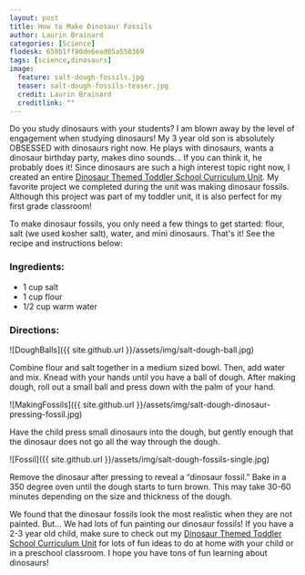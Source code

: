 ```yaml
---
layout: post
title: How to Make Dinosaur Fossils
author: Laurin Brainard
categories: [Science]
flodesk: 650b1ff80de6ead05a550369
tags: [science,dinosaurs]
image:
  feature: salt-dough-fossils.jpg
  teaser: salt-dough-fossils-teaser.jpg
  credit: Laurin Brainard
  creditlink: ""
---
```

Do you study dinosaurs with your students? I am blown away by the level of engagement when studying dinosaurs! My 3 year old son is absolutely OBSESSED with dinosaurs right now. He plays with dinosaurs, wants a dinosaur birthday party, makes dino sounds... If you can think it, he probably does it! Since dinosaurs are such a high interest topic right now, I created an entire [Dinosaur Themed Toddler School Curriculum Unit](https://www.teacherspayteachers.com/Product/Toddler-School-Curriculum-Dinosaur-Themed-Lessons-4313867?utm_source=My%20Blog&utm_campaign=Dinosaur%20Fossils%20Post). My favorite project we completed during the unit was making dinosaur fossils. Although this project was part of my toddler unit, it is also perfect for my first grade classroom! 

To make dinosaur fossils, you only need a few things to get started: flour, salt (we used kosher salt), water, and mini dinosaurs. That's it! See the recipe and instructions below:

### Ingredients:
- 1 cup salt
- 1 cup flour
- 1/2 cup warm water

### Directions:
![DoughBalls]({{ site.github.url }}/assets/img/salt-dough-ball.jpg)

Combine flour and salt together in a medium sized bowl. Then, add water and mix. Knead with your hands until you have a ball of dough. After making dough, roll out a small ball and press down with the palm of your hand. 

![MakingFossils]({{ site.github.url }}/assets/img/salt-dough-dinosaur-pressing-fossil.jpg)

Have the child press small dinosaurs into the dough, but gently enough that the dinosaur does not go all the way through the dough. 

![Fossil]({{ site.github.url }}/assets/img/salt-dough-fossils-single.jpg)

Remove the dinosaur after pressing to reveal a “dinosaur fossil.” Bake in a 350 degree oven until the dough starts to turn brown. This may take 30-60 minutes depending on the size and thickness of the dough. 

<script type="text/javascript">
amzn_assoc_placement = "adunit0";
amzn_assoc_tracking_id = "theprimarybra-20";
amzn_assoc_ad_mode = "manual";
amzn_assoc_ad_type = "smart";
amzn_assoc_marketplace = "amazon";
amzn_assoc_region = "US";
amzn_assoc_linkid = "2026863a50052fa2f509ce9ca7c8c555";
amzn_assoc_search_bar = "true";
amzn_assoc_title = "Dinosaur Fossil Materials";
amzn_assoc_asins = "B072N5VFVM,B00H8WLHKU,B001GHYO44,B01EVJ8Q0Q";
</script>
<script src="//z-na.amazon-adsystem.com/widgets/onejs?MarketPlace=US"></script>

We found that the dinosaur fossils look the most realistic when they are not painted. But... We had lots of fun painting our dinosaur fossils! If you have a 2-3 year old child, make sure to check out my [Dinosaur Themed Toddler School Curriculum Unit](https://www.teacherspayteachers.com/Product/Toddler-School-Curriculum-Dinosaur-Themed-Lessons-4313867?utm_source=My%20Blog&utm_campaign=Dinosaur%20Fossils%20Post) for lots of fun ideas to do at home with your child or in a preschool classroom. I hope you have tons of fun learning about dinosaurs! 

<script>
  (function(w, d, t, s, n) {
    w.FlodeskObject = n;
    var fn = function() {
      (w[n].q = w[n].q || []).push(arguments);
    };
    w[n] = w[n] || fn;
    var f = d.getElementsByTagName(t)[0];
    var e = d.createElement(t);
    var h = '?v=' + new Date().getTime();
    e.async = true;
    e.src = s + h;
    f.parentNode.insertBefore(e, f);
  })(window, document, 'script', 'https://assets.flodesk.com/universal.js', 'fd');
  window.fd('form', {
    formId: '5d7fd38715f78a0010f2e414'
  });
</script>